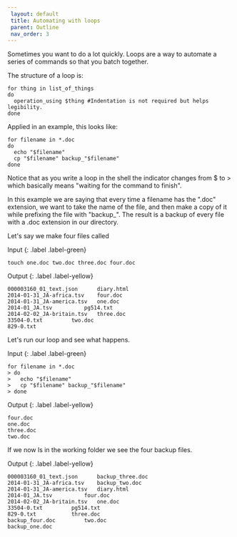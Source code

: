 ```yaml
---
 layout: default
 title: Automating with loops
 parent: Outline
 nav_order: 3
---
```


Sometimes you want to do a lot quickly. Loops are a way to automate a series of commands so that you batch together.

The structure of a loop is:

~~~
for thing in list_of_things
do
  operation_using $thing #Indentation is not required but helps legibility.
done
~~~

Applied in an example, this looks like:

~~~
for filename in *.doc
do
  echo "$filename"
  cp "$filename" backup_"$filename"
done
~~~

Notice that as you write a loop in the shell the indicator changes from $ to > which basically means "waiting for the command to finish".

In this example we are saying that every time a filename has the ".doc" extension, we want to take the name of the file, and then make a copy of it while prefixing the file with "backup_". The result is a backup of every file with a .doc extension in our directory.

Let's say we make four files called

Input
{: .label .label-green}
~~~
touch one.doc two.doc three.doc four.doc
~~~
Output
{: .label .label-yellow}
~~~
000003160_01_text.json		diary.html
2014-01-31_JA-africa.tsv	four.doc
2014-01-31_JA-america.tsv	one.doc
2014-01_JA.tsv			pg514.txt
2014-02-02_JA-britain.tsv	three.doc
33504-0.txt			two.doc
829-0.txt
~~~

Let's run our loop and see what happens.

Input
{: .label .label-green}
~~~
for filename in *.doc
> do
>   echo "$filename"
>   cp "$filename" backup_"$filename"
> done
~~~
Output
{: .label .label-yellow}
~~~
four.doc
one.doc
three.doc
two.doc
~~~

If we now ls in the working folder we see the four backup files. 

Output
{: .label .label-yellow}
~~~
000003160_01_text.json		backup_three.doc
2014-01-31_JA-africa.tsv	backup_two.doc
2014-01-31_JA-america.tsv	diary.html
2014-01_JA.tsv			four.doc
2014-02-02_JA-britain.tsv	one.doc
33504-0.txt			pg514.txt
829-0.txt			three.doc
backup_four.doc			two.doc
backup_one.doc
~~~
